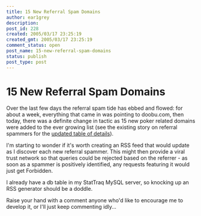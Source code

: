 ```yaml
---
title: 15 New Referral Spam Domains
author: ear1grey
description:
post_id: 228
created: 2005/03/17 23:25:19
created_gmt: 2005/03/17 23:25:19
comment_status: open
post_name: 15-new-referral-spam-domains
status: publish
post_type: post
---
```

# 15 New Referral Spam Domains

Over the last few days the referral spam tide has ebbed and flowed: for about a week, everything that came in was pointing to doobu.com, then today, there was a definite change in tactic as 15 new poker related domains were added to the ever growing list (see the existing story on referral spammers for the <a href="/referral-spammers">updated table of details</a>).

I'm starting to wonder if it's worth creating an RSS feed that would update as I discover each new referral spammer. This might then provide a viral trust network so that queries could be rejected based on the referrer - as soon as a spammer is positively identified, any requests featuring it would just get Forbidden.

I already have a db table in my StatTraq MySQL server, so knocking up an RSS generator should be a doddle.

Raise your hand with a comment anyone who'd like to encourage me to develop it, or I'll just keep commenting idly...

